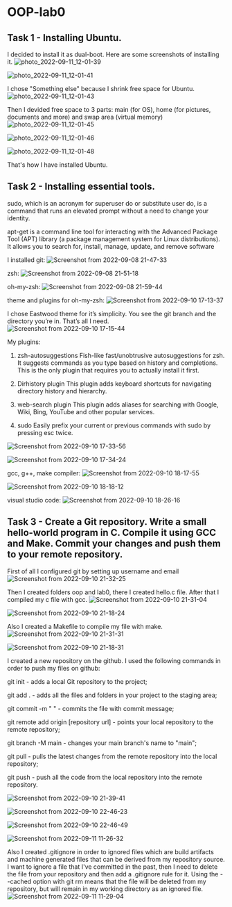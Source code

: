 # OOP-lab0

## Task 1 - Installing Ubuntu. 
I decided to install it as dual-boot. 
Here are some screenshots of installing it.
![photo_2022-09-11_12-01-39](https://user-images.githubusercontent.com/88684853/189519701-216dde11-6b62-4d95-9c25-9258bcfc1792.jpg)

![photo_2022-09-11_12-01-41](https://user-images.githubusercontent.com/88684853/189519722-38f3d27a-4f2d-48fc-9794-7f86eb2feb24.jpg)

I chose "Something else" because I shrink free space for Ubuntu.
![photo_2022-09-11_12-01-43](https://user-images.githubusercontent.com/88684853/189519725-233a9994-2198-48b6-a2f9-ece5633198ba.jpg)

Then I devided free space to 3 parts: main (for OS), home (for pictures, documents and more) and swap area (virtual memory)
![photo_2022-09-11_12-01-45](https://user-images.githubusercontent.com/88684853/189519930-3eeb03fe-4c4c-48f6-8ed4-7faa4e8bbd29.jpg)

![photo_2022-09-11_12-01-46](https://user-images.githubusercontent.com/88684853/189519931-7894d2be-8980-4052-a0c0-80dbfe7e784e.jpg)

![photo_2022-09-11_12-01-48](https://user-images.githubusercontent.com/88684853/189519932-00abc31a-bc7f-47bd-bee1-3a704dab92d2.jpg)

That's how I have installed Ubuntu.

## Task 2 - Installing essential tools. 

sudo, which is an acronym for superuser do or substitute user do, is a command that runs an elevated prompt without a need to change your identity. 

apt-get is a command line tool for interacting with the Advanced Package Tool (APT) library (a package management system for Linux distributions). It allows you to search for, install, manage, update, and remove software

I installed git: 
![Screenshot from 2022-09-08 21-47-33](https://user-images.githubusercontent.com/88684853/189520209-1415c7ab-b021-4c77-ba34-4d2a094ccefd.png)

zsh:
![Screenshot from 2022-09-08 21-51-18](https://user-images.githubusercontent.com/88684853/189520211-ba85b0a1-e584-4c04-a920-0a098892dabf.png)

oh-my-zsh:
![Screenshot from 2022-09-08 21-59-44](https://user-images.githubusercontent.com/88684853/189520212-0ab03c9e-9ec7-4a5f-a62f-f955016179b0.png)

theme and plugins for oh-my-zsh:
![Screenshot from 2022-09-10 17-13-37](https://user-images.githubusercontent.com/88684853/189520213-f542a3cc-08d2-4ddd-bc21-bca5597b33f5.png)

I chose Eastwood theme for it’s simplicity.
You see the git branch and the directory you’re in. That’s all I need.
![Screenshot from 2022-09-10 17-15-44](https://user-images.githubusercontent.com/88684853/189520214-3fbfaa62-b9de-4528-9404-c82e4b13c062.png)

My plugins:

1. zsh-autosuggestions
Fish-like fast/unobtrusive autosuggestions for zsh.
It suggests commands as you type based on history and completions.
This is the only plugin that requires you to actually install it first.

2. Dirhistory plugin
This plugin adds keyboard shortcuts for navigating directory history and hierarchy.

3. web-search plugin
This plugin adds aliases for searching with Google, Wiki, Bing, YouTube and other popular services.

4. sudo
Easily prefix your current or previous commands with sudo by pressing esc twice.

![Screenshot from 2022-09-10 17-33-56](https://user-images.githubusercontent.com/88684853/189520215-58bf90ef-858a-48ed-8531-3d10ab9e209b.png)

![Screenshot from 2022-09-10 17-34-24](https://user-images.githubusercontent.com/88684853/189520217-79b3e042-09f5-4b81-9bf0-80d1eef0fc32.png)

gcc, g++, make compiler:
![Screenshot from 2022-09-10 18-17-55](https://user-images.githubusercontent.com/88684853/189520218-830c2396-a06d-4839-b937-df52df8e2bc5.png)

![Screenshot from 2022-09-10 18-18-12](https://user-images.githubusercontent.com/88684853/189520219-8fa99fd6-bf39-4ee4-afff-b59fe7c027d4.png)

visual studio code:
![Screenshot from 2022-09-10 18-26-16](https://user-images.githubusercontent.com/88684853/189520220-2bd19f57-6a8e-4ec3-bff2-4981ab5e44e5.png)

## Task 3 - Create a Git repository. Write a small hello-world program in C. Compile it using GCC and Make. Commit your changes and push them to your remote repository. 

First of all I configured git by setting up username and email
![Screenshot from 2022-09-10 21-32-25](https://user-images.githubusercontent.com/88684853/189529500-bacd5b59-34c3-4fad-9450-4974f4cedb4d.png)

Then I created folders oop and lab0, there I created hello.c file. After that I compiled my c file with gcc.
![Screenshot from 2022-09-10 21-31-04](https://user-images.githubusercontent.com/88684853/189529513-610811d1-e041-4989-a18e-cd9e31156273.png)

![Screenshot from 2022-09-10 21-18-24](https://user-images.githubusercontent.com/88684853/189529509-f7d8ef0f-453e-4f64-8d4e-27d80e2ef3b1.png)

Also I created a Makefile to compile my file with make.
![Screenshot from 2022-09-10 21-31-31](https://user-images.githubusercontent.com/88684853/189529514-729a8227-2be6-4cb9-84e8-d6851ef3faf9.png)

![Screenshot from 2022-09-10 21-18-31](https://user-images.githubusercontent.com/88684853/189529511-2be70a0b-ab44-4ab4-82f9-3b0c7895bf6f.png)

I created a new repository on the github. I used the following commands in order to push my files on github:

git init - adds a local Git repository to the project;

git add . - adds all the files and folders in your project to the staging area;

git commit -m " " - commits the file with commit message;

git remote add origin [repository url] - points your local repository to the remote repository;

git branch -M main - changes your main branch's name to "main";

git pull - pulls the latest changes from the remote repository into the local repository;

git push - push all the code from the local repository into the remote repository.

![Screenshot from 2022-09-10 21-39-41](https://user-images.githubusercontent.com/88684853/189529527-d485ad84-dd2a-4690-878c-2ae3a226fe06.png)

![Screenshot from 2022-09-10 22-46-23](https://user-images.githubusercontent.com/88684853/189529537-22ef62af-d17a-441c-a954-507a9907e028.png)

![Screenshot from 2022-09-10 22-46-49](https://user-images.githubusercontent.com/88684853/189529538-1ef688ad-6035-4d40-9341-5df0eafd9d2e.png)

![Screenshot from 2022-09-11 11-26-32](https://user-images.githubusercontent.com/88684853/189529539-4bcae6b1-9ac2-4b81-a7c3-ccfa94c78b60.png)

Also I created .gitignore in order to ignored files which are build artifacts and machine generated files that can be derived from my repository source.
I want to ignore a file that I've committed in the past, then I need to delete the file from your repository and then add a .gitignore rule for it. Using the --cached option with git rm means that the file will be deleted from my repository, but will remain in my working directory as an ignored file.
![Screenshot from 2022-09-11 11-29-04](https://user-images.githubusercontent.com/88684853/189529540-f8142bc3-e730-412a-bca1-ae34389fa0d0.png)
